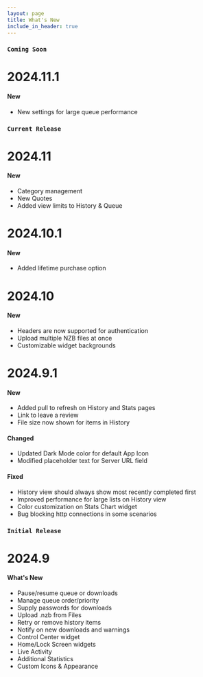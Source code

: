 ```yaml
---
layout: page
title: What's New
include_in_header: true
---
```


### `Coming Soon`
# **2024.11.1**

#### New
- New settings for large queue performance

### `Current Release`
# **2024.11**

#### New
- Category management
- New Quotes
- Added view limits to History & Queue

# **2024.10.1**

#### New
- Added lifetime purchase option

# **2024.10**

#### New
- Headers are now supported for authentication
- Upload multiple NZB files at once
- Customizable widget backgrounds

# **2024.9.1**

#### New
- Added pull to refresh on History and Stats pages
- Link to leave a review
- File size now shown for items in History
#### Changed
- Updated Dark Mode color for default App Icon
- Modified placeholder text for Server URL field
#### Fixed
- History view should always show most recently completed first
- Improved performance for large lists on History view
- Color customization on Stats Chart widget
- Bug blocking http connections in some scenarios

### `Initial Release`
# **2024.9**

#### What's New
 - Pause/resume queue or downloads
 - Manage queue order/priority
 - Supply passwords for downloads
 - Upload .nzb from Files
 - Retry or remove history items
 - Notify on new downloads and warnings
 - Control Center widget
 - Home/Lock Screen widgets
 - Live Activity
 - Additional Statistics
 - Custom Icons & Appearance

<br>
